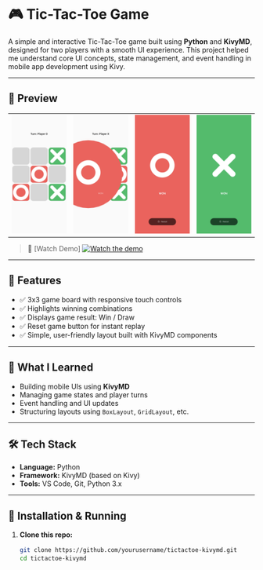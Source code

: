 # 🎮 Tic-Tac-Toe Game

A simple and interactive Tic-Tac-Toe game built using **Python** and **KivyMD**, designed for two players with a smooth UI experience. This project helped me understand core UI concepts, state management, and event handling in mobile app development using Kivy.

---

## 📱 Preview

<table>
  <tr>
    <td><img src="screenshots/game_play_in_progress.jpg" width="250"/></td>
    <td><img src="screenshots/win_transition_animation.jpg" width="250"/></td>
    <td><img src="screenshots/winner_screen_o.jpg" width="250"/></td>
    <td><img src="screenshots/winner_screen_x.jpg" width="250"/></td>
  </tr>
</table>

> 🎥 [Watch Demo]
> [![Watch the demo](https://img.youtube.com/vi/iwBhbxgoezg/0.jpg)](https://youtu.be/iwBhbxgoezg)

---

## 🚀 Features

- ✅ 3x3 game board with responsive touch controls  
- ✅ Highlights winning combinations  
- ✅ Displays game result: Win / Draw  
- ✅ Reset game button for instant replay  
- ✅ Simple, user-friendly layout built with KivyMD components  

---

## 🧠 What I Learned

- Building mobile UIs using **KivyMD**
- Managing game states and player turns
- Event handling and UI updates
- Structuring layouts using `BoxLayout`, `GridLayout`, etc.

---

## 🛠️ Tech Stack

- **Language:** Python  
- **Framework:** KivyMD (based on Kivy)  
- **Tools:** VS Code, Git, Python 3.x

---

## 📂 Installation & Running

1. **Clone this repo:**

   ```bash
   git clone https://github.com/yourusername/tictactoe-kivymd.git
   cd tictactoe-kivymd

